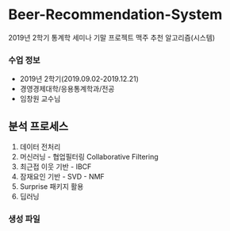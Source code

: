 # Beer-Recommendation-System
2019년 2학기 통계학 세미나 기말 프로젝트
맥주 추천 알고리즘(시스템)

### 수업 정보
- 2019년 2학기(2019.09.02-2019.12.21)
- 경영경제대학/응용통계학과/전공
- 임창원 교수님

## 분석 프로세스
1. 데이터 전처리
2. 머신러닝 - 협업필터링 Collaborative Filtering
  1. 최근접 이웃 기반
    - IBCF
  2. 잠재요인 기반
    - SVD
    - NMF
  3. Surprise 패키지 활용
3. 딥러닝


### 생성 파일
